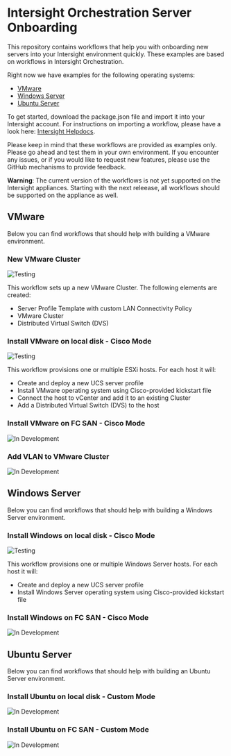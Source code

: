 # Intersight Orchestration Server Onboarding

This repository contains workflows that help you with onboarding new servers into your Intersight environment quickly. These examples are based on workflows in Intersight Orchestration.

Right now we have examples for the following operating systems:
* [VMware](#vmware)
* [Windows Server](#windows-server)
* [Ubuntu Server](#ubuntu-server)

To get started, download the package.json file and import it into your Intersight account. For instructions on importing a workflow, please have a look here: [Intersight Helpdocs](https://intersight.com/help/saas/resources/Workflow_Designer#importing_a_workflow).

Please keep in mind that these workflows are provided as examples only. Please go ahead and test them in your own environment. If you encounter any issues, or if you would like to request new features, please use the GitHub mechanisms to provide feedback.

**Warning**: The current version of the workflows is not yet supported on the Intersight appliances. Starting with the next releease, all workflows should be supported on the appliance as well.

<!---
https://img.shields.io/badge/Status-Ready-green
-->

## VMware
Below you can find workflows that should help with building a VMware environment.


### New VMware Cluster
![Testing](https://img.shields.io/badge/Status-Testing-orange)

This workflow sets up a new VMware Cluster. The following elements are created:
* Server Profile Template with custom LAN Connectivity Policy
* VMware Cluster
* Distributed Virtual Switch (DVS)


### Install VMware on local disk - Cisco Mode
![Testing](https://img.shields.io/badge/Status-Testing-orange)

This workflow provisions one or multiple ESXi hosts. For each host it will:
* Create and deploy a new UCS server profile
* Install VMware operating system using Cisco-provided kickstart file
* Connect the host to vCenter and add it to an existing Cluster
* Add a Distributed Virtual Switch (DVS) to the host


### Install VMware on FC SAN - Cisco Mode
![In Development](https://img.shields.io/badge/Status-In%20Development-red)


### Add VLAN to VMware Cluster
![In Development](https://img.shields.io/badge/Status-In%20Development-red)




## Windows Server
Below you can find workflows that should help with building a Windows Server environment.


### Install Windows on local disk - Cisco Mode
![Testing](https://img.shields.io/badge/Status-Testing-orange)

This workflow provisions one or multiple Windows Server hosts. For each host it will:
* Create and deploy a new UCS server profile
* Install Windows Server operating system using Cisco-provided kickstart file


### Install Windows on FC SAN - Cisco Mode
![In Development](https://img.shields.io/badge/Status-In%20Development-red)




## Ubuntu Server
Below you can find workflows that should help with building an Ubuntu Server environment.


### Install Ubuntu on local disk - Custom Mode
![In Development](https://img.shields.io/badge/Status-In%20Development-red)


### Install Ubuntu on FC SAN - Custom Mode
![In Development](https://img.shields.io/badge/Status-In%20Development-red)
